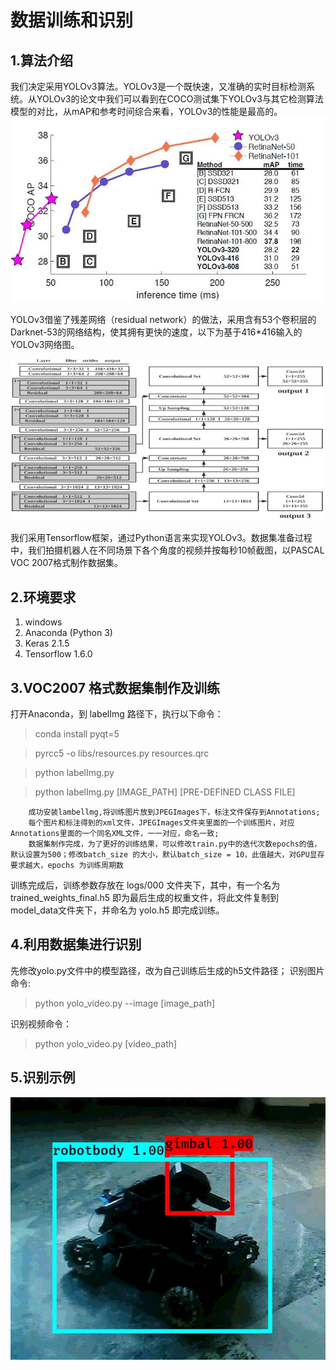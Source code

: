 # 数据训练和识别

## 1.算法介绍

我们决定采用YOLOv3算法。YOLOv3是一个既快速，又准确的实时目标检测系统。从YOLOv3的论文中我们可以看到在COCO测试集下YOLOv3与其它检测算法模型的对比，从mAP和参考时间综合来看，YOLOv3的性能是最高的。
![image](https://github.com/hitwh613/Perception-group/blob/master/%E5%93%A8%E5%B2%97%E6%95%B0%E6%8D%AE%E8%AE%AD%E7%BB%83%E5%92%8C%E8%AF%86%E5%88%AB/YOLOv3%E6%80%A7%E8%83%BD%E5%AF%B9%E6%AF%94%E5%9B%BE.jpg)

YOLOv3借鉴了残差网络（residual network）的做法，采用含有53个卷积层的Darknet-53的网络结构，使其拥有更快的速度，以下为基于416*416输入的YOLOv3网络图。

![image](https://github.com/hitwh613/Perception-group/blob/master/%E5%93%A8%E5%B2%97%E6%95%B0%E6%8D%AE%E8%AE%AD%E7%BB%83%E5%92%8C%E8%AF%86%E5%88%AB/YOLOv3%E7%BD%91%E7%BB%9C%E5%9B%BE.jpg)

我们采用Tensorflow框架，通过Python语言来实现YOLOv3。数据集准备过程中，我们拍摄机器人在不同场景下各个角度的视频并按每秒10帧截图，以PASCAL VOC 2007格式制作数据集。


## 2.环境要求

 1. windows
 2. Anaconda (Python 3)
 3. Keras 2.1.5
 4. Tensorflow 1.6.0






## 3.VOC2007 格式数据集制作及训练
打开Anaconda，到 labelImg 路径下，执行以下命令：
>conda install pyqt=5


>pyrcc5 -o libs/resources.py resources.qrc


>python labelImg.py


>python labelImg.py [IMAGE_PATH] [PRE-DEFINED CLASS FILE]





        成功安装lambellmg,将训练图片放到JPEGImages下，标注文件保存到Annotations;
        每个图片和标注得到的xml文件，JPEGImages文件夹里面的一个训练图片，对应Annotations里面的一个同名XML文件，一一对应，命名一致;
        数据集制作完成，为了更好的训练结果，可以修改train.py中的迭代次数epochs的值，默认设置为500；修改batch_size 的大小，默认batch_size = 10，此值越大，对GPU显存要求越大，epochs 为训练周期数
训练完成后，训练参数存放在 logs/000 文件夹下，其中，有一个名为 trained_weights_final.h5 即为最后生成的权重文件，将此文件复制到model_data文件夹下，并命名为 yolo.h5 即完成训练。




## 4.利用数据集进行识别
先修改yolo.py文件中的模型路径，改为自己训练后生成的h5文件路径；
识别图片命令:
>python yolo_video.py --image [image_path]

识别视频命令：
>python yolo_video.py [video_path]

## 5.识别示例


![image](https://github.com/hitwh613/Perception-group/blob/master/%E5%93%A8%E5%B2%97%E6%95%B0%E6%8D%AE%E8%AE%AD%E7%BB%83%E5%92%8C%E8%AF%86%E5%88%AB/%E8%AF%86%E5%88%AB%E7%A4%BA%E4%BE%8B.jpg)
